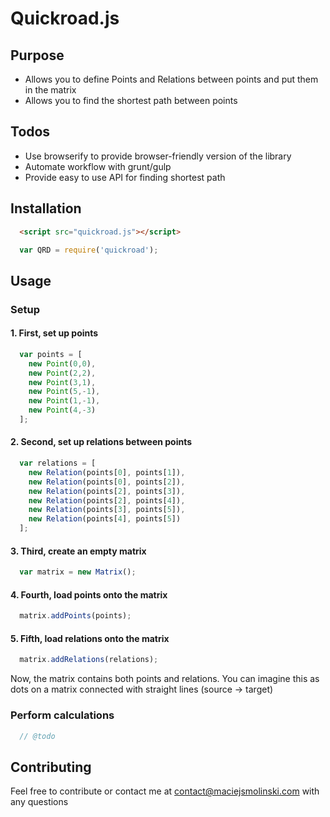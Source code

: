 # Quickroad.js

## Purpose

* Allows you to define Points and Relations between points and put them in the matrix
* Allows you to find the shortest path between points


## Todos

* Use browserify to provide browser-friendly version of the library
* Automate workflow with grunt/gulp
* Provide easy to use API for finding shortest path

## Installation

``` html
  <script src="quickroad.js"></script>
```

``` javascript
  var QRD = require('quickroad');
```

## Usage

### Setup

#### 1. First, set up points

``` javascript
  var points = [
    new Point(0,0),
    new Point(2,2),
    new Point(3,1),
    new Point(5,-1),
    new Point(1,-1),
    new Point(4,-3)
  ];
```

#### 2. Second, set up relations between points

``` javascript
  var relations = [
    new Relation(points[0], points[1]),
    new Relation(points[0], points[2]),
    new Relation(points[2], points[3]),
    new Relation(points[2], points[4]),
    new Relation(points[3], points[5]),
    new Relation(points[4], points[5])
  ];
```

#### 3. Third, create an empty matrix

``` javascript
  var matrix = new Matrix();
```

#### 4. Fourth, load points onto the matrix

``` javascript
  matrix.addPoints(points);
```

#### 5. Fifth, load relations onto the matrix

``` javascript
  matrix.addRelations(relations);
```

Now, the matrix contains both points and relations. You can imagine this as dots on a matrix connected with straight lines (source -> target)

### Perform calculations

``` javascript
  // @todo
```

## Contributing
Feel free to contribute or contact me at contact@maciejsmolinski.com with any questions

